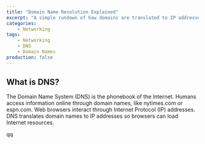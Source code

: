 ```yaml
---
title: "Domain Name Resolution Explained"
excerpt: "A simple rundown of how domains are translated to IP addresses."
categories:
    - Networking
tags:
    - Networking
    - DNS
    - Domain Names
production: false
---
```


## What is DNS?

The Domain Name System (DNS) is the phonebook of the Internet. Humans access information online through domain names, like nytimes.com or espn.com. Web browsers interact through Internet Protocol (IP) addresses. DNS translates domain names to IP addresses so browsers can load Internet resources.

qq